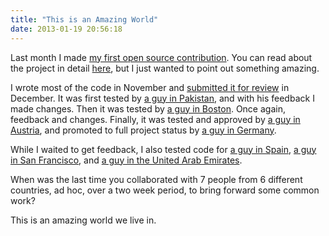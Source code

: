 ```yaml
---
title: "This is an Amazing World"
date: 2013-01-19 20:56:18
---
```


Last month I made <a href="http://drupal.org/project/writer" title="Writer: A Blogging Theme for Developers">my first open source contribution</a>. You can read about the project in detail <a href="/2013/01/19/writer-a-blogging-theme-for-developers/" title="Introducing Writer">here</a>, but I just wanted to point out something amazing.

I wrote most of the code in November and [submitted it for review][1] in December. It was first tested by [a guy in Pakistan][2], and with his feedback I made changes. Then it was tested by [a guy in Boston][3]. Once again, feedback and changes. Finally, it was tested and approved by [a guy in Austria][4], and promoted to full project status by [a guy in Germany][5].

While I waited to get feedback, I also tested code for [a guy in Spain][6], [a guy in San Francisco][7], and [a guy in the United Arab Emirates][8].

When was the last time you collaborated with 7 people from 6 different countries, ad hoc, over a two week period, to bring forward some common work?

This is an amazing world we live in.

[1]: https://www.drupal.org/node/1866938
[2]: http://drupal.org/user/2225984
[3]: http://drupal.org/user/207723
[4]: http://drupal.org/user/262198
[5]: http://drupal.org/user/36942
[6]: http://drupal.org/user/699418
[7]: http://drupal.org/user/261840
[8]: http://drupal.org/user/2380240
